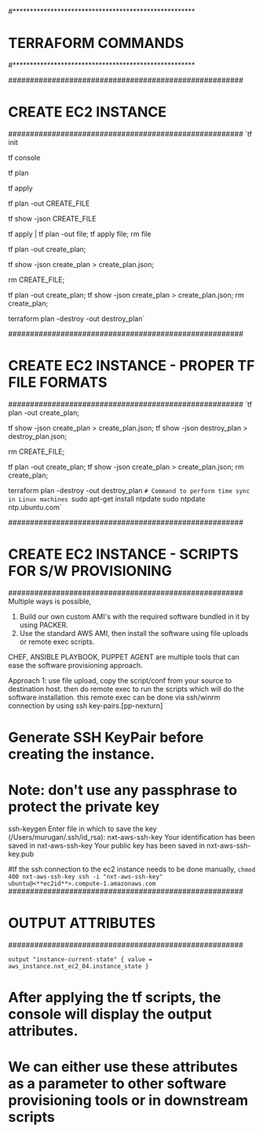 #*****************************************************
# TERRAFORM COMMANDS
#*****************************************************

######################################################
# CREATE EC2 INSTANCE
######################################################
`tf init

tf console

tf plan

tf apply

tf plan -out CREATE_FILE

tf show -json CREATE_FILE

tf apply | tf plan -out file; tf apply file; rm file

tf plan -out create_plan;

tf show -json create_plan > create_plan.json;

rm CREATE_FILE;

tf plan -out create_plan; tf show -json create_plan > create_plan.json; rm create_plan;

terraform plan -destroy -out destroy_plan`

######################################################
# CREATE EC2 INSTANCE - PROPER TF FILE FORMATS
######################################################
`tf plan -out create_plan;

tf show -json create_plan > create_plan.json;
tf show -json destroy_plan > destroy_plan.json;

rm CREATE_FILE;

tf plan -out create_plan; tf show -json create_plan > create_plan.json; rm create_plan;

terraform plan -destroy -out destroy_plan
`# Command to perform time sync in Linux machines
`sudo apt-get install ntpdate
sudo ntpdate ntp.ubuntu.com`

######################################################
# CREATE EC2 INSTANCE - SCRIPTS FOR S/W PROVISIONING
######################################################
Multiple ways is possible,

1. Build our own custom AMI's with the required software bundled in it by using PACKER.
2. Use the standard AWS AMI, then install the software using file uploads or remote exec scripts.

CHEF, ANSIBLE PLAYBOOK, PUPPET AGENT are multiple tools that can ease the software provisioning approach.

Approach 1:
use file upload, copy the script/conf from your source to destination host.
then do remote exec to run the scripts which will do the software installation.
this remote exec can be done via ssh/winrm connection by using ssh key-pairs.[pp-nexturn]

# Generate SSH KeyPair before creating the instance.
# Note: don't use any passphrase to protect the private key
ssh-keygen
Enter file in which to save the key (/Users/murugan/.ssh/id_rsa): nxt-aws-ssh-key
Your identification has been saved in nxt-aws-ssh-key
Your public key has been saved in nxt-aws-ssh-key.pub

#If the ssh connection to the ec2 instance needs to be done manually,
`chmod 400 nxt-aws-ssh-key
ssh -i "nxt-aws-ssh-key" ubuntu@<**ec2id**>.compute-1.amazonaws.com
`
######################################################
# OUTPUT ATTRIBUTES
######################################################

`output "instance-current-state" {
    value = aws_instance.nxt_ec2_04.instance_state
}`

# After applying the tf scripts, the console will display the output attributes.
# We can either use these attributes as a parameter to other software provisioning tools or in downstream scripts


